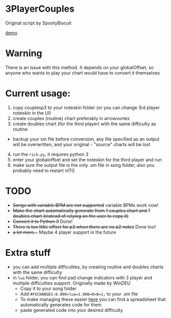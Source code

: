 # 3PlayerCouples
Original script by SpootyBiscuit 

[demo](https://youtu.be/gzuTTFQaElw)

# Warning
There is an issue with this method. It depends on your globalOffset, so anyone who wants to play your chart would have to convert it themselves

# Current usage:

1. copy couplesp3 to your noteskin folder (or you can change 3rd player noteskin in the UI)
2. create couples (routine) chart preferably in arrowvortex
3. create doubles chart (for the third player) with the same difficulty as routine
  - backup your sm file before conversion, any file specified as an output will be overwritten, and your original - "source" charts will be lost
4. run the `rich.py`, it requires python 3
5. enter your globaloffset and set the noteskin for the third player and run
6. make sure the output file is the only .sm file in song folder, also you probably need to restart nITG

# TODO
- ~~Songs with variable BPM are not supported~~ variable BPMs work now!
- ~~Make the chart automatically  generate from 1 couples chart and 1 doubles chart (instead of relying on the user to copy it)~~
- ~~Convert it to Python 3~~ Done!
- ~~There is too little offset for p3 when there are no p2 notes~~ Done too!
- ~~a lot more...~~ Maybe 4 player support in the future

# Extra stuff
- you can add multiple difficulties, by creating routine and doubles charts with the same difficulty 
- in `lua` folder, you can find pad change indicators with 3 player and multiple difficulties support. Originally made by WinDEU
  - Copy it to your song folder 
  - Add `#FGCHANGES:0.000=lua=1.000=0=0=1;` to your .sm file
  - To make managing these easier [here](https://docs.google.com/spreadsheets/d/1keiLYWV12BUKy3XMYToRJ262_lQhTySG4gbHvcclhBw/edit#gid=383139627) you can find a spreadsheet that automatically generates code for them
  - paste generated code into your desired difficulty
